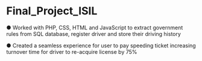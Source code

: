 # Final_Project_ISIL
●	Worked with PHP, CSS, HTML and JavaScript to extract government rules from SQL database, register driver and store their driving history
<tr>
●	Created a seamless experience for user to pay speeding ticket increasing turnover time for driver to re-acquire license by 75% 
